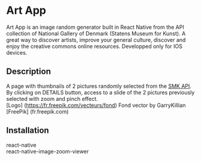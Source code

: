 # Art App

Art App is an image random generator built in React Native from the API collection of National Gallery of Denmark (Statens Museum for Kunst). A great way to discover artists, improve your general culture, discover and enjoy the creative commons online resources. 
Developped only for IOS devices.

## Description

A page with thumbnails of 2 pictures randomly selected from the [SMK API](https://www.smk.dk/en/article/smk-api/). By clicking on DETAILS button, access to a slide of the 2 pictures previously selected with zoom and pinch effect.</br>
[Logo] (https://fr.freepik.com/vecteurs/fond) Fond vector by GarryKillian [FreePik] (fr.freepik.com)

## Installation

react-native </br>
react-native-image-zoom-viewer
